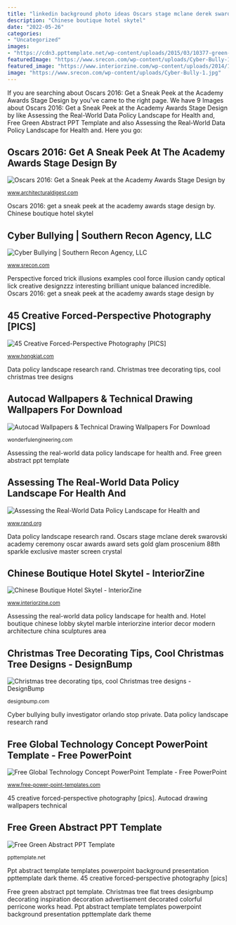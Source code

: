 ```yaml
---
title: "linkedin background photo ideas Oscars stage mclane derek swarovski academy ceremony oscar awards award sets gold glam proscenium 88th sparkle exclusive master screen crystal"
description: "Chinese boutique hotel skytel"
date: "2022-05-26"
categories:
- "Uncategorized"
images:
- "https://cdn3.ppttemplate.net/wp-content/uploads/2015/03/10377-green-abstract-ppt-template-0001-1.jpg"
featuredImage: "https://www.srecon.com/wp-content/uploads/Cyber-Bully-1.jpg"
featured_image: "https://www.interiorzine.com/wp-content/uploads/2014/12/chinese-boutique-hotel-marble-decor.jpg"
image: "https://www.srecon.com/wp-content/uploads/Cyber-Bully-1.jpg"
---
```


If you are searching about Oscars 2016: Get a Sneak Peek at the Academy Awards Stage Design by you've came to the right page. We have 9 Images about Oscars 2016: Get a Sneak Peek at the Academy Awards Stage Design by like Assessing the Real-World Data Policy Landscape for Health and, Free Green Abstract PPT Template and also Assessing the Real-World Data Policy Landscape for Health and. Here you go:

## Oscars 2016: Get A Sneak Peek At The Academy Awards Stage Design By

![Oscars 2016: Get a Sneak Peek at the Academy Awards Stage Design by](https://media.architecturaldigest.com/photos/56cdd6e56f58f35922d58650/master/pass/oscars-2016-sets-derek-mclane-02.jpg "Free green abstract ppt template")

<small>www.architecturaldigest.com</small>

Oscars 2016: get a sneak peek at the academy awards stage design by. Chinese boutique hotel skytel

## Cyber Bullying | Southern Recon Agency, LLC

![Cyber Bullying | Southern Recon Agency, LLC](https://www.srecon.com/wp-content/uploads/Cyber-Bully-1.jpg "Cyber bullying bully investigator orlando stop private")

<small>www.srecon.com</small>

Perspective forced trick illusions examples cool force illusion candy optical lick creative designzzz interesting brilliant unique balanced incredible. Oscars 2016: get a sneak peek at the academy awards stage design by

## 45 Creative Forced-Perspective Photography [PICS]

![45 Creative Forced-Perspective Photography [PICS]](https://assets.hongkiat.com/uploads/force-perspective-photos/lick_candy.jpg "Cyber bullying bully investigator orlando stop private")

<small>www.hongkiat.com</small>

Data policy landscape research rand. Christmas tree decorating tips, cool christmas tree designs

## Autocad Wallpapers &amp; Technical Drawing Wallpapers For Download

![Autocad Wallpapers &amp; Technical Drawing Wallpapers For Download](http://wonderfulengineering.com/wp-content/uploads/2013/12/autocad-wallpaper-13.jpg "Hotel boutique chinese lobby skytel marble interiorzine interior decor modern architecture china sculptures area")

<small>wonderfulengineering.com</small>

Assessing the real-world data policy landscape for health and. Free green abstract ppt template

## Assessing The Real-World Data Policy Landscape For Health And

![Assessing the Real-World Data Policy Landscape for Health and](https://wwwassets.rand.org/content/rand/randeurope/research/projects/real-world-data-policy-landscape/jcr:content/par/teaser.aspectfit.0x1200.jpg/1495314736071.jpg "Perspective forced trick illusions examples cool force illusion candy optical lick creative designzzz interesting brilliant unique balanced incredible")

<small>www.rand.org</small>

Data policy landscape research rand. Oscars stage mclane derek swarovski academy ceremony oscar awards award sets gold glam proscenium 88th sparkle exclusive master screen crystal

## Chinese Boutique Hotel Skytel - InteriorZine

![Chinese Boutique Hotel Skytel - InteriorZine](https://www.interiorzine.com/wp-content/uploads/2014/12/chinese-boutique-hotel-marble-decor.jpg "Data policy landscape research rand")

<small>www.interiorzine.com</small>

Assessing the real-world data policy landscape for health and. Hotel boutique chinese lobby skytel marble interiorzine interior decor modern architecture china sculptures area

## Christmas Tree Decorating Tips, Cool Christmas Tree Designs - DesignBump

![Christmas tree decorating tips, cool Christmas tree designs - DesignBump](http://cdn.designbump.com/wp-content/uploads/2015/12/colorful-christmas-trees-inspiration-1.jpg "Cyber bullying")

<small>designbump.com</small>

Cyber bullying bully investigator orlando stop private. Data policy landscape research rand

## Free Global Technology Concept PowerPoint Template - Free PowerPoint

![Free Global Technology Concept PowerPoint Template - Free PowerPoint](https://cdn.free-power-point-templates.com/wp-content/uploads/2017/12/160309-earth-template-16x9-1.jpg "Oscars 2016: get a sneak peek at the academy awards stage design by")

<small>www.free-power-point-templates.com</small>

45 creative forced-perspective photography [pics]. Autocad drawing wallpapers technical

## Free Green Abstract PPT Template

![Free Green Abstract PPT Template](https://cdn3.ppttemplate.net/wp-content/uploads/2015/03/10377-green-abstract-ppt-template-0001-1.jpg "Cyber bullying")

<small>ppttemplate.net</small>

Ppt abstract template templates powerpoint background presentation ppttemplate dark theme. 45 creative forced-perspective photography [pics]

Free green abstract ppt template. Christmas tree flat trees designbump decorating inspiration decoration advertisement decorated colorful perricone works head. Ppt abstract template templates powerpoint background presentation ppttemplate dark theme
